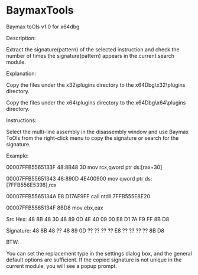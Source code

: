 # BaymaxTools
Baymax toOls v1.0 for x64dbg

Description:

Extract the signature(pattern) of the selected instruction and check the number of times the signature(pattern) appears in the current search module.

Explanation:

Copy the files under the x32\plugins directory to the x64Dbg\x32\plugins directory.

Copy the files under the x64\plugins directory to the x64Dbg\x64\plugins directory.

Instructions:

Select the multi-line assembly in the disassembly window and use Baymax ToOls from the right-click menu to copy the signature or search for the signature.

Example:

00007FFB5565133F    48:8B48 30               mov rcx,qword ptr ds:[rax+30]

00007FFB55651343    48:890D 4E400900         mov qword ptr ds:[7FFB556E5398],rcx

00007FFB5565134A    E8 D17AF9FF              call ntdll.7FFB555E8E20

00007FFB5565134F    8BD8                     mov ebx,eax

Src Hex: 48 8B 48 30 48 89 0D 4E 40 09 00 E8 D1 7A F9 FF 8B D8

Signature: 48 8B 48 ?? 48 89 0D ?? ?? ?? ?? E8 ?? ?? ?? ?? 8B D8 


BTW:

You can set the replacement type in the settings dialog box, and the general default options are sufficient.
If the copied signature is not unique in the current module, you will see a popup prompt.




